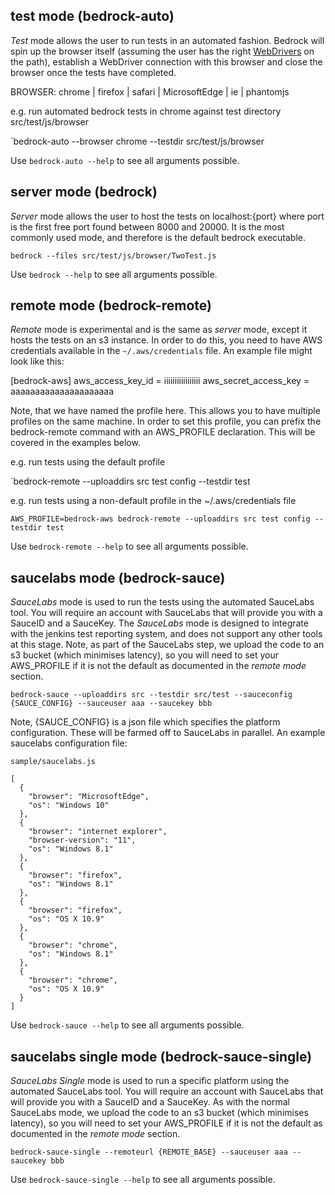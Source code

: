 ## test mode (bedrock-auto)

*Test* mode allows the user to run tests in an automated fashion. Bedrock will spin up the browser itself (assuming the user has the right [WebDrivers](webdrivers.md) on the path),
establish a WebDriver connection with this browser and close the browser once the tests have completed.


BROWSER: chrome | firefox | safari | MicrosoftEdge | ie | phantomjs

e.g. run automated bedrock tests in chrome against test directory src/test/js/browser

`bedrock-auto --browser chrome --testdir src/test/js/browser

Use `bedrock-auto --help` to see all arguments possible.

## server mode (bedrock)

*Server* mode allows the user to host the tests on localhost:{port} where port is the first free port found between 8000 and 20000. It is the most commonly used
mode, and therefore is the default bedrock executable.

`bedrock --files src/test/js/browser/TwoTest.js`

Use `bedrock --help` to see all arguments possible.


## remote mode (bedrock-remote)

*Remote* mode is experimental and is the same as *server* mode, except it hosts the tests on an s3 instance. In order to do this, you need to have AWS credentials
available in the `~/.aws/credentials` file. An example file might look like this:

[bedrock-aws]
aws_access_key_id = iiiiiiiiiiiiiiiii
aws_secret_access_key = aaaaaaaaaaaaaaaaaaaaa

Note, that we have named the profile here. This allows you to have multiple profiles on the same machine. In order to set this profile, you can prefix the bedrock-remote command with
an AWS_PROFILE declaration. This will be covered in the examples below.

e.g. run tests using the default profile

`bedrock-remote --uploaddirs src test config --testdir test


e.g. run tests using a non-default profile in the ~/.aws/credentials file

`AWS_PROFILE=bedrock-aws bedrock-remote --uploaddirs src test config --testdir test`

Use `bedrock-remote --help` to see all arguments possible.


## saucelabs mode (bedrock-sauce)

*SauceLabs* mode is used to run the tests using the automated SauceLabs tool. You will require an account with SauceLabs that will provide you with a SauceID and a SauceKey. The *SauceLabs*
mode is designed to integrate with the jenkins test reporting system, and does not support any other tools at this stage. Note, as part of the SauceLabs step, we upload the code to an s3
bucket (which minimises latency), so you will need to set your AWS_PROFILE if it is not the default as documented in the *remote mode* section.

`bedrock-sauce --uploaddirs src --testdir src/test --sauceconfig {SAUCE_CONFIG} --sauceuser aaa --saucekey bbb`

Note, {SAUCE_CONFIG} is a json file which specifies the platform configuration. These will be farmed off to SauceLabs in parallel. An example saucelabs configuration file:

`sample/saucelabs.js`
```
[
  {
    "browser": "MicrosoftEdge",
    "os": "Windows 10"
  },
  {
    "browser": "internet explorer",
    "browser-version": "11",
    "os": "Windows 8.1"
  },
  {
    "browser": "firefox",
    "os": "Windows 8.1"
  },
  {
    "browser": "firefox",
    "os": "OS X 10.9"
  },
  {
    "browser": "chrome",
    "os": "Windows 8.1"
  },
  {
    "browser": "chrome",
    "os": "OS X 10.9"
  }
]
```
Use `bedrock-sauce --help` to see all arguments possible.



## saucelabs single mode (bedrock-sauce-single)

*SauceLabs Single* mode is used to run a specific platform using the automated SauceLabs tool. You will require an account with SauceLabs that will provide you with a SauceID and a SauceKey. As with the normal SauceLabs mode, we upload the code to an s3 bucket (which minimises latency), so you will need to set your AWS_PROFILE if it is not the default as documented in the *remote mode* section.

`bedrock-sauce-single --remoteurl {REMOTE_BASE} --sauceuser aaa --saucekey bbb`

Use `bedrock-sauce-single --help` to see all arguments possible.